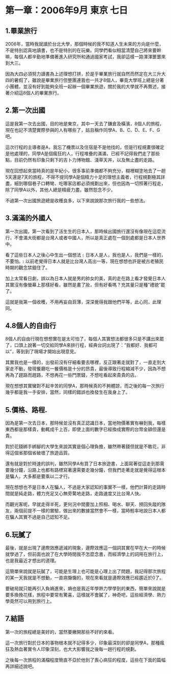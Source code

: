# 第一章：2006年9月 東京 七日

## 1.畢業旅行
2006年，當時我就讀於台北大學，那個時候的我不知道人生未來的方向是什麼，不是特別認真地讀書，也不是特別的在玩樂。同學們看似相當清楚自己將來要幹嘛，每個人都辛勤地準備著進入研究所和通過國家考試，我卻這樣一路渾渾噩噩來到大三。

因為大四必須努力讀書為上述理想打拼，於是乎畢業旅行就自然而然定在大三升大四的暑假了，雖說是畢業旅行但整團連我也一共才8個人，畢竟大學班上總是分著小團體，並沒有好到能夠全班一起辦一個畢業旅遊，關於我的大學就不再贅述，接著介紹這8個人的畢業旅行。
    
## 2.第一次出國 
這是我第一次去出國，目的地是東京，其中一天去了鎌倉及橫濱，8個人的旅程，現在也記不清楚實際參與的人有哪些了，姑且稱作同學A、B、C、D、E、F、G吧。

這次行程的主導者是A，我忘了機票以及住宿是不是他找的，但是行程規畫很確定是他處理的，同學A是個瘋狂的人，行程堆疊的滿滿，已經不記得我們走了那些點，目前仍然有印象只剩下的吉卜力博物館、淺草天丼，以及無止盡的走路。

現在回想起來當時真的是年紀小，很多事前準備都不夠充分，糊裡糊塗地去了一趟5天還是7天的旅程，不得不提同學A是個精力十足的理想主義者，行程規劃極其詳盡，細到哪個巷子口轉彎、吃哪家店都必須規劃出來，但也因為一切照著行程走，除了同學A以外，其他人總是精疲力盡，雖然怨念不少。

不過第一次出國旅遊總是收穫良多，以下來說說那次旅行我的一些想法。

## 3.滿滿的外國人
第一次出國，第一次看到了活生生的日本人，那時候出國旅行還沒有像現在這麼流行，不會滿大街都是台灣人或者中國人，所以是真正處在一個到處都是日本人世界中。

看了這些日本人之後心中生出一個想法﹝日本人是人，我也是人，我們是一樣的，不要怕。﹞以前老覺得日本人就是比台灣人高出一等，現在想想也許是被古老殖民時期的觀念禁錮住了。

加上太常看日劇，誤以為日本人就是男的帥女的美，真的走在路上看才發覺日本人其實沒有像螢幕上那樣好看，雖然是畫了妝，但有好看嗎？充其量只是種”禮貌”罷了。

這就是我第一個收穫，不用再妄自菲薄，深深覺得我跟他們平等，此心同，此理同。

## 4.8個人的自由行
8個人的自由行現在想想實在是太可怕了，每個人其實想法都很多只是不講出來罷了，口頭上說著一切交給同學A來排行程，經典台詞出現了：”我都好、我都可以”，等到到了現場才開始出現意見。

其實我也是一樣的，出發前沒有仔細看要去哪裡，反正跟著走就對了，一直走到大家走不動，發現餐廳吃一餐價格是十分的昂貴，最後導致行程縮減不少，因為不想再為了趕路而趕路，不想再花一些門票錢，不想吃看起來貴貴的店。

現在想想其實蠻對不起辛苦的同學A，那時候真的不夠體諒，而之後的每一次旅行幾乎都是我一手安排，當然，同樣的錯誤也換發生在我身上了。

## 5.價格、路程.
因為是第一次去日本，那時候並沒有真正認識日本，當地物價著實有嚇到我，每樣東西都是那樣貴，動輒成千上百，即使上面的數字已經換成實際的台幣金額但還是貴。

對於花錢綁手綁腳的大學生來說其實是個心理負擔，雖然帶著錢但就是不敢花，非得這個省那個省破壞了旅遊品質。

還有就是對於時速的誤判，雖然同學A有買了日本旅遊書，上面寫著從這走到那需要幾分鐘，沿路上也都有路標寫著還需要走幾分鐘，但我們走著走就是覺得這根本是騙人，大多都是要乘以二才行。

現在想想也不是日本人在騙人，不過是大家認知的事實不一樣，他們計算的走路時間就是純走路，體力充足又心無旁騖地走路，走路速度又比台灣人快。

而觀光客呢，早就走得半死，更何況中間要加上照相、喝水、聊天、撈回失蹤的隊友，兩個前提不一樣的實驗，做出來的數據當然會不一樣，當時輕率地說日本人都在騙人其實不過是自己認知不足。

## 6.玩膩了
最後，就是出現了邊際效應遞減的現象，邊際效應這一個詞其實在早在大一的時候就學過了，但前面也說了在大學時間我不怎麼念書，而經濟學上的詞用在旅行上，也是我最近才想出的道理。

這簡單來說就是玩膩了，可能是生理上也可能是心理上出了問題，我記得那次旅程的某一天我就是不想動，一直病懨懨的，現在來看就是邊際效應已經趨近於0了。

要破局就只能再引入負熵進來，熵也是我近年學熱力學學到的東西，簡單來說就是要多換換花樣，旅程中要常有驚喜，這樣就不會膩了，神奇吧，這些經濟學、熱力學竟然可以用到旅行上。

## 7.結語
第一次的旅程總是美好的，當然要撇開那些不好的來看。

這一次旅行對於日本的事物根本就不記得多少，印象最深刻的卻是同學A，那種瘋狂及熱血著實令人印象深刻，也大大影響我之後每一趟行程的規劃。

之後每一次旅程的滿檔程度簡直不亞於他到了喪心病狂的程度，這些在下面的篇幅再詳細述說吧。
